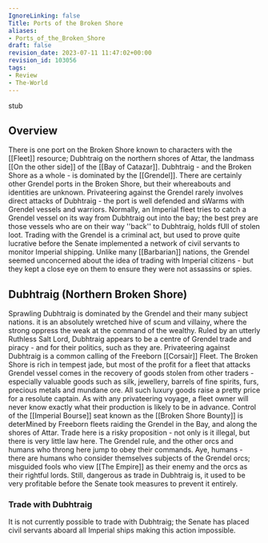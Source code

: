 ```yaml
---
IgnoreLinking: false
Title: Ports of the Broken Shore
aliases:
- Ports_of_the_Broken_Shore
draft: false
revision_date: 2023-07-11 11:47:02+00:00
revision_id: 103056
tags:
- Review
- The-World
---
```


stub
## Overview
There is one port on the Broken Shore known to characters with the [[Fleet]] resource; Dubhtraig on the northern shores of Attar, the landmass [[On the other side]] of the [[Bay of Catazar]]. Dubhtraig - and the Broken Shore as a whole - is dominated by the [[Grendel]]. There are certainly other Grendel ports in the Broken Shore, but their whereabouts and identities are unknown.
Privateering against the Grendel rarely involves direct attacks of Dubhtraig - the port is well defended and sWarms with Grendel vessels and warriors. Normally, an Imperial fleet tries to catch a Grendel vessel on its way from Dubhtraig out into the bay; the best prey are those vessels who are on their way ''back'' to Dubhtraig, holds fUll of stolen loot.
Trading with the Grendel is a criminal act, but used to prove quite lucrative before the Senate implemented a network of civil servants to monitor Imperial shipping. Unlike many [[Barbarian]] nations, the Grendel seemed unconcerned about the idea of trading with Imperial citizens - but they kept a close eye on them to ensure they were not assassins or spies.
## Dubhtraig (Northern Broken Shore)
Sprawling Dubhtraig is dominated by the Grendel and their many subject nations. it is an absolutely wretched hive of scum and villainy, where the strong oppress the weak at the command of the wealthy. Ruled by an utterly Ruthless Salt Lord, Dubhtraig appears to be a centre of Grendel trade and piracy - and for their politics, such as they are.
Privateering against Dubhtraig is a common calling of the Freeborn [[Corsair]] Fleet. The Broken Shore is rich in tempest jade, but most of the profit for a fleet that attacks Grendel vessel comes in the recovery of goods stolen from other traders - especially valuable goods such as silk, jewellery, barrels of fine spirits, furs, precious metals and mundane ore. All such luxury goods raise a pretty price for a resolute captain. As with any privateering voyage, a fleet owner will never know exactly what their production is likely to be in advance. Control of the [[Imperial Bourse]] seat known as the [[Broken Shore Bounty]] is deterMined by Freeborn fleets raiding the Grendel in the Bay, and along the shores of Attar.
Trade here is a risky proposition - not only is it illegal, but there is very little law here. The Grendel rule, and the other orcs and humans who throng here jump to obey their commands. Aye, humans - there are humans who consider themselves subjects of the Grendel orcs; misguided fools who view [[The Empire]] as their enemy and the orcs as their rightful lords. Still, dangerous as trade in Dubhtraig is, it used to be very profitable before the Senate took measures to prevent it entirely.
### Trade with Dubhtraig
It is not currently possible to trade with Dubhtraig; the Senate has placed civil servants aboard all Imperial ships making this action impossible.